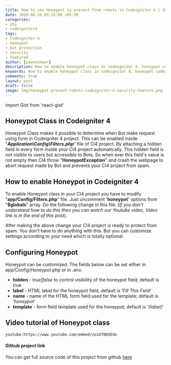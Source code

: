 ```yaml
---
title: How to use Honeypot to prevent from robots in Codeigniter 4 | Security Feature
date: 2020-06-16 03:15:00 +05:30
categories:
- php
- codeigniter4
tags:
- Codeigniter 4
- honeypot
- bot protection
- security
- featured
author: [pawneshwer]
description: How to enable honeypot class in codeigniter 4, honeypot codeigniter 4, codeigniter 4 security, codeigniter 4 honeypot, codeigniter 4 bot protection
keywords: How to enable honeypot class in codeigniter 4, honeypot codeigniter 4, codeigniter 4 security, codeigniter 4 honeypot, codeigniter 4 bot protection
comments: true
layout: post
draft: false
image: img/honeypot-prevent-robots-codeigniter-4-security-feature.png
---
```


import Gist from 'react-gist'

Honeypot Class in Codeigniter 4
-------------------------------

Honeypot Class makes it possible to determine when Bot make request using form in Codeigniter 4 project. This can be enabled inside "**_Application\\Config\\Filters.php_**" file of CI4 project. By attaching a hidden field in every form inside your CI4 project automatically. This hidden field is not visible to users but accessible to Bots. So when ever this field's value is not empty then CI4 throw "**HoneypotException**" and crash the webpage to abort request made by Bot and prevents your CI4 project from spam.

How to enable Honeypot in Codeigniter 4
---------------------------------------

To enable Honeypot class in your CI4 project you have to modify "**app/Config/Filters.php**" file. Just uncomment '**honeypot**' options from "**$globals**" array. Do the following change in this file. (_If you don't understand how to do this then you can watch our Youtube video, Video link is in the end of this post_).

<Gist id='804db234b6e06c8dbcfd59a1f90f1cc9' />

After making the above change your CI4 project is ready to protect from spam. You don't have to do anything with this. But you can customize settings according to your need which is totally optional.

Configuring Honeypot
--------------------

Honeypot can be customized. The fields below can be set either in app/Config/Honeypot.php or in .env.

*   **hidden** - _true|false_ to control visibility of the honeypot field; default is true
*   **label** - HTML label for the honeypot field, default is ‘_Fill This Field_’
*   **name** - name of the HTML form field used for the template; default is ‘_honeypot_’
*   **template** - form field template used for the honeypot; default is ‘_{label}_’

Video tutorial of Honeypot class
--------------------------------

`youtube:https://www.youtube.com/embed/zo1GT8DSEdo`

#### Github project link

You can get full source code of this project from github [here](https://github.com/prolongservices/Codeigniter-4)